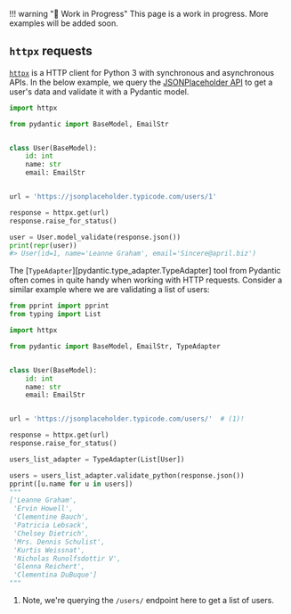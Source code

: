 !!! warning "🚧 Work in Progress"
    This page is a work in progress. More examples will be added soon.

## `httpx` requests

[`httpx`](https://www.python-httpx.org/) is a HTTP client for Python 3 with synchronous and asynchronous APIs.
In the below example, we query the [JSONPlaceholder API](https://jsonplaceholder.typicode.com/) to get a user's data and validate it with a Pydantic model.

```python test="skip"
import httpx

from pydantic import BaseModel, EmailStr


class User(BaseModel):
    id: int
    name: str
    email: EmailStr


url = 'https://jsonplaceholder.typicode.com/users/1'

response = httpx.get(url)
response.raise_for_status()

user = User.model_validate(response.json())
print(repr(user))
#> User(id=1, name='Leanne Graham', email='Sincere@april.biz')
```

The [`TypeAdapter`][pydantic.type_adapter.TypeAdapter] tool from Pydantic often comes in quite
handy when working with HTTP requests. Consider a similar example where we are validating a list of users:

```py test="skip"
from pprint import pprint
from typing import List

import httpx

from pydantic import BaseModel, EmailStr, TypeAdapter


class User(BaseModel):
    id: int
    name: str
    email: EmailStr


url = 'https://jsonplaceholder.typicode.com/users/'  # (1)!

response = httpx.get(url)
response.raise_for_status()

users_list_adapter = TypeAdapter(List[User])

users = users_list_adapter.validate_python(response.json())
pprint([u.name for u in users])
"""
['Leanne Graham',
 'Ervin Howell',
 'Clementine Bauch',
 'Patricia Lebsack',
 'Chelsey Dietrich',
 'Mrs. Dennis Schulist',
 'Kurtis Weissnat',
 'Nicholas Runolfsdottir V',
 'Glenna Reichert',
 'Clementina DuBuque']
"""
```

1. Note, we're querying the `/users/` endpoint here to get a list of users.

<!-- TODO: httpx, flask, Django rest framework, FastAPI -->
